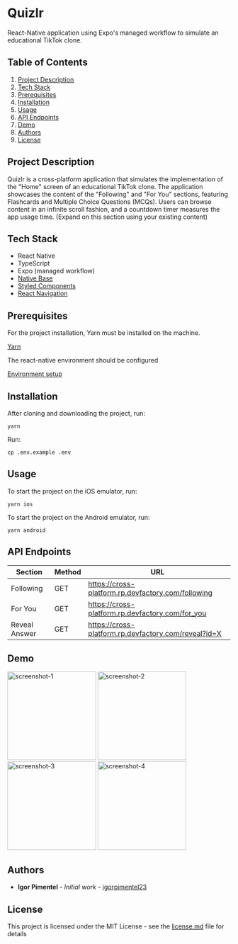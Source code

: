 # Quizlr
React-Native application using Expo's managed workflow to simulate an educational TikTok clone.

## Table of Contents
1. [Project Description](#project-description)
2. [Tech Stack](#tech-stack)
3. [Prerequisites](#prerequisites)
4. [Installation](#installation)
5. [Usage](#usage)
6. [API Endpoints](#api-endpoints)
7. [Demo](#demo)
8. [Authors](#authors)
9. [License](#license)

## Project Description
Quizlr is a cross-platform application that simulates the implementation of the "Home" screen of an educational TikTok clone. The application showcases the content of the "Following" and "For You" sections, featuring Flashcards and Multiple Choice Questions (MCQs). Users can browse content in an infinite scroll fashion, and a countdown timer measures the app usage time. (Expand on this section using your existing content)

## Tech Stack
- React Native
- TypeScript
- Expo (managed workflow)
- [Native Base](https://nativebase.io/)
- [Styled Components](https://styled-components.com/)
- [React Navigation](https://reactnavigation.org/)

## Prerequisites
For the project installation, Yarn must be installed on the machine.

[Yarn](https://classic.yarnpkg.com/en/docs/install/)

The react-native environment should be configured

[Environment setup](https://reactnative.dev/docs/environment-setup)

## Installation
After cloning and downloading the project, run:

```
yarn
```

Run:
```
cp .env.example .env
```

## Usage

To start the project on the iOS emulator, run:

```
yarn ios
```

To start the project on the Android emulator, run:

```
yarn android
```

## API Endpoints

|Section | Method|URL|
|--|--|--|
|Following |GET |https://cross-platform.rp.devfactory.com/following|
|For You |GET |https://cross-platform.rp.devfactory.com/for_you|
|Reveal Answer |GET |https://cross-platform.rp.devfactory.com/reveal?id=X|

## Demo
<img src="https://github.com/igorpimentel23/quizlr/assets/72712137/8a49d698-d0cd-457d-a0b1-b29c2d20b4c9" alt="screenshot-1" width="200" />
<img src="https://github.com/igorpimentel23/quizlr/assets/72712137/2f763758-7522-48b2-b699-4a49ca631642" alt="screenshot-2" width="200" />
<img src="https://github.com/igorpimentel23/quizlr/assets/72712137/bd2a269d-50ed-4d47-ac50-7e4ef344dcdc" alt="screenshot-3" width="200" />
<img src="https://github.com/igorpimentel23/quizlr/assets/72712137/46f8ef80-cb0c-4a2f-b4b2-8088501d231c" alt="screenshot-4" width="200" />

## Authors

* **Igor Pimentel** - *Initial work* - [igorpimentel23](https://github.com/igorpimentel23)

## License

This project is licensed under the MIT License - see the [license.md](license.md) file for details

